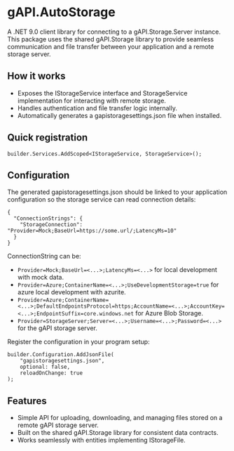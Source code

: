 # gAPI.AutoStorage

A .NET 9.0 client library for connecting to a gAPI.Storage.Server instance.
This package uses the shared gAPI.Storage library to provide seamless communication and file transfer between your application and a remote storage server.

## How it works

- Exposes the IStorageService interface and StorageService implementation for interacting with remote storage.
- Handles authentication and file transfer logic internally.
- Automatically generates a gapistoragesettings.json file when installed.

## Quick registration

    builder.Services.AddScoped<IStorageService, StorageService>();

## Configuration

The generated gapistoragesettings.json should be linked to your application configuration so the storage service can read connection details:

    {
      "ConnectionStrings": {
        "StorageConnection": "Provider=Mock;BaseUrl=https://some.url/;LatencyMs=10"
      }
    }

ConnectionString can be:
- `Provider=Mock;BaseUrl=<...>;LatencyMs=<...>` for local development with mock data.
- `Provider=Azure;ContainerName=<...>;UseDevelopmentStorage=true` for azure local development with azurite.
- `Provider=Azure;ContainerName=<...>;DefaultEndpointsProtocol=https;AccountName=<...>;AccountKey=<...>;EndpointSuffix=core.windows.net` for Azure Blob Storage.
- `Provider=StorageServer;Server=<...>;Username=<...>;Password=<...>` for the gAPI storage server.

Register the configuration in your program setup:

    builder.Configuration.AddJsonFile(
        "gapistoragesettings.json", 
        optional: false, 
        reloadOnChange: true
    );

## Features

- Simple API for uploading, downloading, and managing files stored on a remote gAPI storage server.
- Built on the shared gAPI.Storage library for consistent data contracts.
- Works seamlessly with entities implementing IStorageFile.
